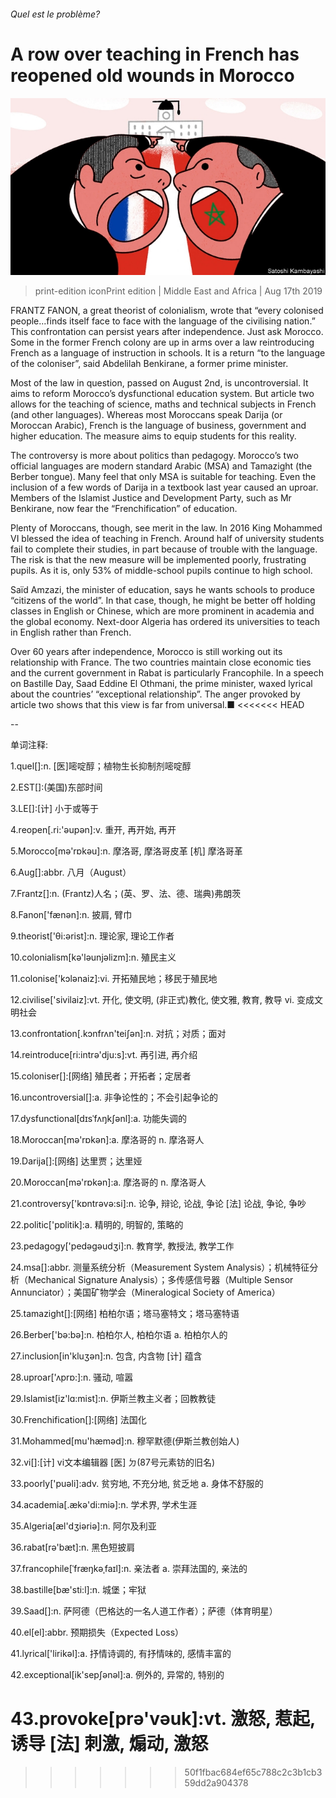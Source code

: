 ###### Quel est le problème?

# A row over teaching in French has reopened old wounds in Morocco 

![image](images/20190817_MAD001_0.jpg) 

> print-edition iconPrint edition | Middle East and Africa | Aug 17th 2019 

FRANTZ FANON, a great theorist of colonialism, wrote that “every colonised people...finds itself face to face with the language of the civilising nation.” This confrontation can persist years after independence. Just ask Morocco. Some in the former French colony are up in arms over a law reintroducing French as a language of instruction in schools. It is a return “to the language of the coloniser”, said Abdelilah Benkirane, a former prime minister. 

Most of the law in question, passed on August 2nd, is uncontroversial. It aims to reform Morocco’s dysfunctional education system. But article two allows for the teaching of science, maths and technical subjects in French (and other languages). Whereas most Moroccans speak Darija (or Moroccan Arabic), French is the language of business, government and higher education. The measure aims to equip students for this reality. 

The controversy is more about politics than pedagogy. Morocco’s two official languages are modern standard Arabic (MSA) and Tamazight (the Berber tongue). Many feel that only MSA is suitable for teaching. Even the inclusion of a few words of Darija in a textbook last year caused an uproar. Members of the Islamist Justice and Development Party, such as Mr Benkirane, now fear the “Frenchification” of education. 

Plenty of Moroccans, though, see merit in the law. In 2016 King Mohammed VI blessed the idea of teaching in French. Around half of university students fail to complete their studies, in part because of trouble with the language. The risk is that the new measure will be implemented poorly, frustrating pupils. As it is, only 53% of middle-school pupils continue to high school. 

Saïd Amzazi, the minister of education, says he wants schools to produce “citizens of the world”. In that case, though, he might be better off holding classes in English or Chinese, which are more prominent in academia and the global economy. Next-door Algeria has ordered its universities to teach in English rather than French. 

Over 60 years after independence, Morocco is still working out its relationship with France. The two countries maintain close economic ties and the current government in Rabat is particularly Francophile. In a speech on Bastille Day, Saad Eddine El Othmani, the prime minister, waxed lyrical about the countries’ “exceptional relationship”. The anger provoked by article two shows that this view is far from universal.■ 
<<<<<<< HEAD

-- 

 单词注释:

1.quel[]:n. [医]嘧啶醇；植物生长抑制剂嘧啶醇 

2.EST[]:(美国)东部时间 

3.LE[]:[计] 小于或等于 

4.reopen[.ri:'әupәn]:v. 重开, 再开始, 再开 

5.Morocco[mә'rɒkәu]:n. 摩洛哥, 摩洛哥皮革 [机] 摩洛哥革 

6.Aug[]:abbr. 八月（August） 

7.Frantz[]:n. (Frantz)人名；(英、罗、法、德、瑞典)弗朗茨 

8.Fanon['fænәn]:n. 披肩, 臂巾 

9.theorist['θi:әrist]:n. 理论家, 理论工作者 

10.colonialism[kә'lәunjәlizm]:n. 殖民主义 

11.colonise['kɔlәnaiz]:vi. 开拓殖民地；移民于殖民地 

12.civilise['sivilaiz]:vt. 开化, 使文明, (非正式)教化, 使文雅, 教育, 教导 vi. 变成文明社会 

13.confrontation[.kɔnfrʌn'teiʃәn]:n. 对抗；对质；面对 

14.reintroduce[ri:intrә'dju:s]:vt. 再引进, 再介绍 

15.coloniser[]:[网络] 殖民者；开拓者；定居者 

16.uncontroversial[]:a. 非争论性的；不会引起争论的 

17.dysfunctional[dɪsˈfʌŋkʃənl]:a. 功能失调的 

18.Moroccan[mә'rɒkәn]:a. 摩洛哥的 n. 摩洛哥人 

19.Darija[]:[网络] 达里贾；达里娅 

20.Moroccan[mә'rɒkәn]:a. 摩洛哥的 n. 摩洛哥人 

21.controversy['kɒntrәvә:si]:n. 论争, 辩论, 论战, 争论 [法] 论战, 争论, 争吵 

22.politic['pɒlitik]:a. 精明的, 明智的, 策略的 

23.pedagogy['pedәgәudʒi]:n. 教育学, 教授法, 教学工作 

24.msa[]:abbr. 测量系统分析（Measurement System Analysis）；机械特征分析（Mechanical Signature Analysis）；多传感信号器（Multiple Sensor Annunciator）；美国矿物学会（Mineralogical Society of America） 

25.tamazight[]:[网络] 柏柏尔语；塔马塞特文；塔马塞特语 

26.Berber['bә:bә]:n. 柏柏尔人, 柏柏尔语 a. 柏柏尔人的 

27.inclusion[in'kluʒәn]:n. 包含, 内含物 [计] 蕴含 

28.uproar['ʌprɒ:]:n. 骚动, 喧嚣 

29.Islamist[iz'lɑ:mist]:n. 伊斯兰教主义者；回教教徒 

30.Frenchification[]:[网络] 法国化 

31.Mohammed[mu'hæmәd]:n. 穆罕默德(伊斯兰教创始人) 

32.vi[]:[计] vi文本编辑器 [医] ㄉ(87号元素钫的旧名) 

33.poorly['puәli]:adv. 贫穷地, 不充分地, 贫乏地 a. 身体不舒服的 

34.academia[.ækә'di:miә]:n. 学术界, 学术生涯 

35.Algeria[æl'dʒiәriә]:n. 阿尔及利亚 

36.rabat[rә'bæt]:n. 黑色短披肩 

37.francophile[ˈfræŋkəˌfaɪl]:n. 亲法者 a. 崇拜法国的, 亲法的 

38.bastille[bæ'sti:l]:n. 城堡；牢狱 

39.Saad[]:n. 萨阿德（巴格达的一名人道工作者）；萨德（体育明星） 

40.el[el]:abbr. 预期损失（Expected Loss） 

41.lyrical['lirikәl]:a. 抒情诗调的, 有抒情味的, 感情丰富的 

42.exceptional[ik'sepʃәnәl]:a. 例外的, 异常的, 特别的 

43.provoke[prә'vәuk]:vt. 激怒, 惹起, 诱导 [法] 刺激, 煽动, 激怒 
=======
>>>>>>> 50f1fbac684ef65c788c2c3b1cb359dd2a904378

